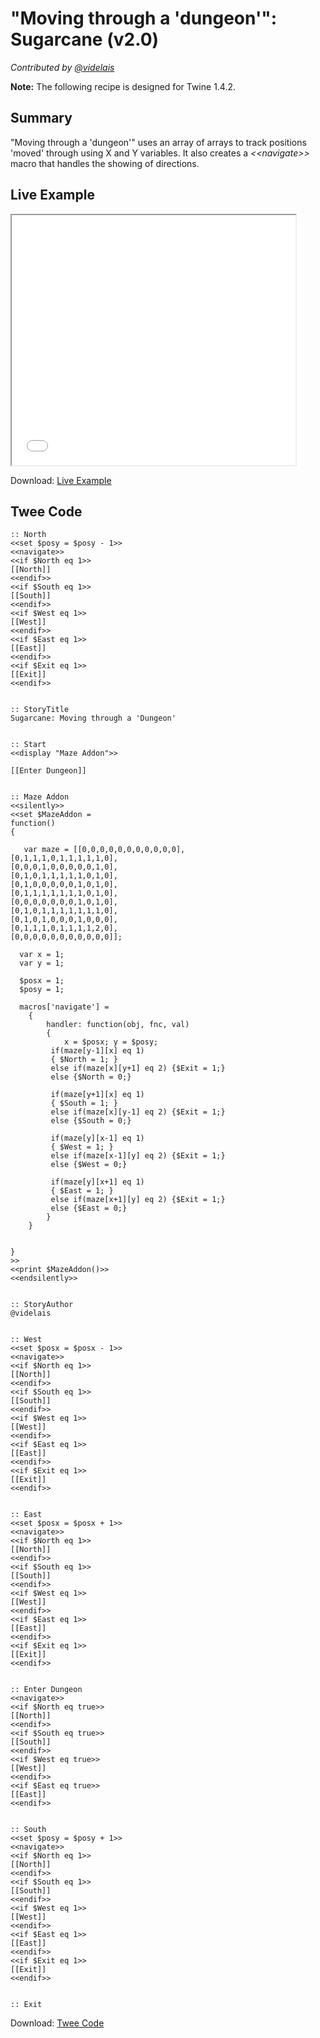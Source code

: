 # "Moving through a 'dungeon'": Sugarcane (v2.0)

*Contributed by <a href="https://github.com/videlais">@videlais</a>*

<div class="alert warning"><strong>Note:</strong> The following recipe is designed for Twine 1.4.2.</div>

## Summary

"Moving through a 'dungeon'" uses an array of arrays to track positions 'moved' through using X and Y variables. It also creates a *&lt;&lt;navigate&gt;&gt;* macro that handles the showing of directions.

## Live Example

<section>
<iframe src="sugarcane_dungeonmoving_example.html" height=400 width=90%></iframe>


Download: <a href="sugarcane_dungeonmoving_example.html" target="_blank">Live Example</a>
</section>

## Twee Code

```
:: North
<<set $posy = $posy - 1>>
<<navigate>>
<<if $North eq 1>>
[[North]]
<<endif>>
<<if $South eq 1>>
[[South]]
<<endif>>
<<if $West eq 1>>
[[West]]
<<endif>>
<<if $East eq 1>>
[[East]]
<<endif>>
<<if $Exit eq 1>>
[[Exit]]
<<endif>>


:: StoryTitle
Sugarcane: Moving through a 'Dungeon'


:: Start
<<display "Maze Addon">>

[[Enter Dungeon]]


:: Maze Addon
<<silently>>
<<set $MazeAddon =
function() 
{
  
   var maze = [[0,0,0,0,0,0,0,0,0,0,0],
[0,1,1,1,0,1,1,1,1,1,0],
[0,0,0,1,0,0,0,0,0,1,0],
[0,1,0,1,1,1,1,1,0,1,0],
[0,1,0,0,0,0,0,1,0,1,0],
[0,1,1,1,1,1,1,1,0,1,0],
[0,0,0,0,0,0,0,1,0,1,0],
[0,1,0,1,1,1,1,1,1,1,0],
[0,1,0,1,0,0,0,1,0,0,0],
[0,1,1,1,0,1,1,1,1,2,0],
[0,0,0,0,0,0,0,0,0,0,0]];
   
  var x = 1;
  var y = 1;
  
  $posx = 1;
  $posy = 1;
  
  macros['navigate'] =
	{
		handler: function(obj, fnc, val)
		{
			x = $posx; y = $posy;
         if(maze[y-1][x] eq 1)
         { $North = 1; } 
         else if(maze[x][y+1] eq 2) {$Exit = 1;}
         else {$North = 0;}
         
         if(maze[y+1][x] eq 1) 
         { $South = 1; } 
         else if(maze[x][y-1] eq 2) {$Exit = 1;}
         else {$South = 0;}
         
         if(maze[y][x-1] eq 1) 
         { $West = 1; } 
         else if(maze[x-1][y] eq 2) {$Exit = 1;}
         else {$West = 0;}
         
         if(maze[y][x+1] eq 1) 
         { $East = 1; } 
         else if(maze[x+1][y] eq 2) {$Exit = 1;}
         else {$East = 0;}
		}
	}
   
   
}
>>
<<print $MazeAddon()>>
<<endsilently>>


:: StoryAuthor
@videlais


:: West
<<set $posx = $posx - 1>>
<<navigate>>
<<if $North eq 1>>
[[North]]
<<endif>>
<<if $South eq 1>>
[[South]]
<<endif>>
<<if $West eq 1>>
[[West]]
<<endif>>
<<if $East eq 1>>
[[East]]
<<endif>>
<<if $Exit eq 1>>
[[Exit]]
<<endif>>


:: East
<<set $posx = $posx + 1>>
<<navigate>>
<<if $North eq 1>>
[[North]]
<<endif>>
<<if $South eq 1>>
[[South]]
<<endif>>
<<if $West eq 1>>
[[West]]
<<endif>>
<<if $East eq 1>>
[[East]]
<<endif>>
<<if $Exit eq 1>>
[[Exit]]
<<endif>>


:: Enter Dungeon
<<navigate>>
<<if $North eq true>>
[[North]]
<<endif>>
<<if $South eq true>>
[[South]]
<<endif>>
<<if $West eq true>>
[[West]]
<<endif>>
<<if $East eq true>>
[[East]]
<<endif>>


:: South
<<set $posy = $posy + 1>>
<<navigate>>
<<if $North eq 1>>
[[North]]
<<endif>>
<<if $South eq 1>>
[[South]]
<<endif>>
<<if $West eq 1>>
[[West]]
<<endif>>
<<if $East eq 1>>
[[East]]
<<endif>>
<<if $Exit eq 1>>
[[Exit]]
<<endif>>


:: Exit

```

Download: <a href="sugarcane_dungeonmoving_twee.txt" target="_blank">Twee Code</a>
